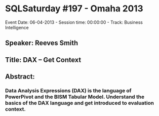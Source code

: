 # SQLSaturday #197 - Omaha 2013
Event Date: 06-04-2013 - Session time: 00:00:00 - Track: Business Intelligence
## Speaker: Reeves Smith
## Title: DAX – Get Context
## Abstract:
### Data Analysis Expressions (DAX) is the language of PowerPivot and the BISM Tabular Model. Understand the basics of the DAX language and get introduced to evaluation context.
